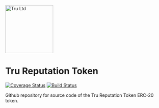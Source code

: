 <a href="https://tru.ltd"><img src="https://tru.ltd/images/logos/tru-V2.jpg" alt="Tru Ltd" height="150px"/></a>

# Tru Reputation Token

[![Coverage Status](https://coveralls.io/repos/github/TruLtd/tru-reputation-token/badge.svg?branch=master)](https://coveralls.io/github/TruLtd/tru-reputation-token?branch=master)
[![Build Status](https://travis-ci.org/TruLtd/tru-reputation-token.svg?branch=master)](https://travis-ci.org/TruLtd/tru-reputation-token)

Github repository for source code of the Tru Reputation Token ERC-20 token.

